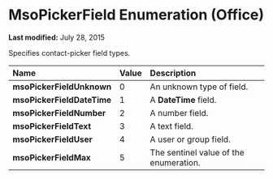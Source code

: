 
# MsoPickerField Enumeration (Office)

 **Last modified:** July 28, 2015

Specifies contact-picker field types.


|**Name**|**Value**|**Description**|
|:-----|:-----|:-----|
| **msoPickerFieldUnknown**|0|An unknown type of field.|
| **msoPickerFieldDateTime**|1|A  **DateTime** field.|
| **msoPickerFieldNumber**|2|A number field.|
| **msoPickerFieldText**|3|A text field.|
| **msoPickerFieldUser**|4|A user or group field.|
| **msoPickerFieldMax**|5|The sentinel value of the enumeration.|
